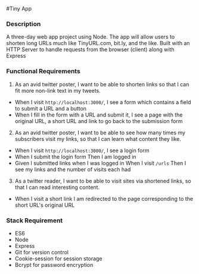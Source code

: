 #Tiny App

### Description
A three-day web app project using Node. The app will allow users to shorten long URLs much like TinyURL.com, bit.ly, and the like.
Built with an HTTP Server to handle requests from the browser (client) along with Express

### Functional Requirements
1. As an avid twitter poster, I want to be able to shorten links so that I can fit more non-link text in my tweets.
  - When I visit `http://localhost:3000/`, I see a form which contains a field to submit a URL and a button
  - When I fill in the form with a URL and submit it, I see a page with the original URL, a short URL and link to go back to the submission form

2. As an avid twitter poster, I want to be able to see how many times my subscribers visit my links, so that I can learn what content they like.
  - When I visit `http://localhost:3000/`, I see a login form
  - When I submit the login form Then I am logged in
  - Given I submitted links when I was logged in When I visit `/urls` Then I see my links and the number of visits each had

3. As a twitter reader, I want to be able to visit sites via shortened links, so that I can read interesting content.
  - When I visit a short link I am redirected to the page corresponding to the short URL's original URL
  
### Stack Requirement
- ES6
- Node
- Express
- Git for version control
- Cookie-session for session storage
- Bcrypt for password encryption
